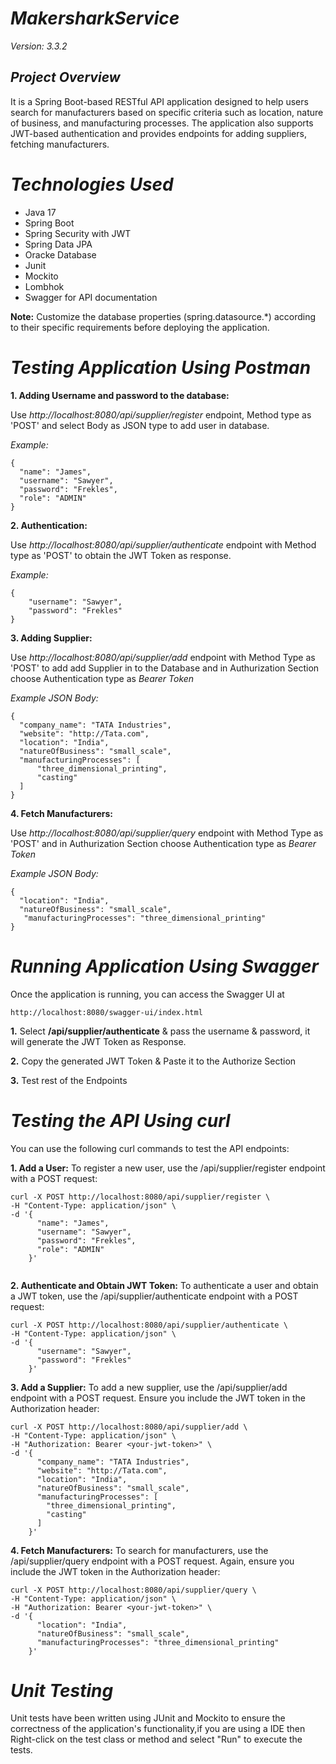 
# *MakersharkService*
  *Version: 3.3.2*
 ## *Project Overview*
 It is a Spring Boot-based RESTful API application designed to help users search for manufacturers based on specific criteria such as location, nature of business, and manufacturing processes. The application also supports JWT-based authentication and provides endpoints for adding suppliers, fetching manufacturers.

 # *Technologies Used*
* Java 17
* Spring Boot
* Spring Security with JWT
* Spring Data JPA
* Oracke Database
* Junit
* Mockito
* Lombhok
* Swagger for API documentation

**Note:** Customize the database properties (spring.datasource.*) according to their specific requirements before deploying the application.

# *Testing Application Using Postman*

  **1. Adding Username and password to the database:**

  Use  *http://localhost:8080/api/supplier/register* endpoint, Method type as 'POST' and select Body as JSON type to add user in database.
  
  *Example:*
  ```
{
    "name": "James",
    "username": "Sawyer",
    "password": "Frekles",
    "role": "ADMIN"
}
```
  **2. Authentication:**

Use  *http://localhost:8080/api/supplier/authenticate* endpoint with Method type as 'POST' to obtain the JWT Token as response.

*Example:*

```
{
    "username": "Sawyer",
    "password": "Frekles"
}  
```
**3. Adding  Supplier:**

Use  *http://localhost:8080/api/supplier/add* endpoint with Method Type as 'POST' to add add Supplier in to the Database and in Authurization Section choose Authentication type as *Bearer Token* 

*Example JSON Body:*   
 
  ```
{
    "company_name": "TATA Industries",
    "website": "http://Tata.com",
    "location": "India",
    "natureOfBusiness": "small_scale",
    "manufacturingProcesses": [
        "three_dimensional_printing",
        "casting"
    ]
}
```
**4. Fetch Manufacturers:**

Use  *http://localhost:8080/api/supplier/query* endpoint with Method Type as 'POST' and in Authurization Section choose Authentication type as *Bearer Token*

*Example JSON Body:*   

```
{
  "location": "India",
  "natureOfBusiness": "small_scale",
   "manufacturingProcesses": "three_dimensional_printing"
}

```
# *Running Application Using Swagger*

Once the application is running, you can access the Swagger UI at
```
http://localhost:8080/swagger-ui/index.html
```

**1.** Select **/api/supplier/authenticate** & pass the username & password, it will generate the JWT Token as Response.

**2.** Copy the generated JWT Token & Paste it to the Authorize Section

**3.** Test rest of the Endpoints 

# *Testing the API Using curl*

You can use the following curl commands to test the API endpoints:

**1. Add a User:**
To register a new user, use the /api/supplier/register endpoint with a POST request:
```
curl -X POST http://localhost:8080/api/supplier/register \
-H "Content-Type: application/json" \
-d '{
      "name": "James",
      "username": "Sawyer",
      "password": "Frekles",
      "role": "ADMIN"
    }'


```

**2. Authenticate and Obtain JWT Token:**
To authenticate a user and obtain a JWT token, use the /api/supplier/authenticate endpoint with a POST request:
```
curl -X POST http://localhost:8080/api/supplier/authenticate \
-H "Content-Type: application/json" \
-d '{
      "username": "Sawyer",
      "password": "Frekles"
    }'
```
**3. Add a Supplier:**
To add a new supplier, use the /api/supplier/add endpoint with a POST request. Ensure you include the JWT token in the Authorization header:
```
curl -X POST http://localhost:8080/api/supplier/add \
-H "Content-Type: application/json" \
-H "Authorization: Bearer <your-jwt-token>" \
-d '{
      "company_name": "TATA Industries",
      "website": "http://Tata.com",
      "location": "India",
      "natureOfBusiness": "small_scale",
      "manufacturingProcesses": [
        "three_dimensional_printing",
        "casting"
      ]
    }'
```
**4. Fetch Manufacturers:**
To search for manufacturers, use the /api/supplier/query endpoint with a POST request. Again, ensure you include the JWT token in the Authorization header:
```
curl -X POST http://localhost:8080/api/supplier/query \
-H "Content-Type: application/json" \
-H "Authorization: Bearer <your-jwt-token>" \
-d '{
      "location": "India",
      "natureOfBusiness": "small_scale",
      "manufacturingProcesses": "three_dimensional_printing"
    }'

```
# *Unit Testing*

Unit tests have been written using JUnit and Mockito to ensure the correctness of the application's functionality,if you are using a IDE then Right-click on the test class or method and select "Run" to execute the tests.
  
  

  

 
 
